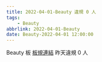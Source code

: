 ```yaml
---
title: 2022-04-01-Beauty 違規 0 人
tags:
    - Beauty
abbrlink: 2022-04-01-Beauty
date: Beauty-2022-04-01 12:00:00
---
```

Beauty 板 [板規連結](https://www.ptt.cc/bbs/Beauty/M.1630069980.A.84B.html)
昨天違規 0 人
